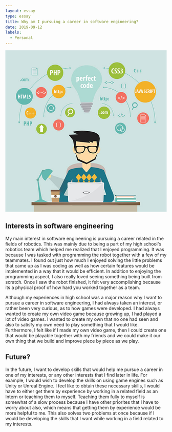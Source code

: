 ```yaml
---
layout: essay
type: essay
title: Why am I pursuing a career in software engineering?
date: 2019-09-12
labels:
  - Personal
---
```


<p align="center">
  <img class="ui image" src="../images/software-engineer.jpg">
</p>

## Interests in software engineering 

My main interest in software engineering is pursuing a career related in the fields of robotics. This was mainly due to being a part of my high school's robotics team which helped me realized that I enjoyed programming. It was because I was tasked with programming the robot together with a few of my teammates. I found out just how much I enjoyed solving the little problems that came up as I was coding as well as how certain features would be implemented in a way that it would be efficient. In addition to enjoying the programming aspect, I also really loved seeing something being built from scratch. Once I saw the robot finished, it felt very accomplishing because its a physical proof of how hard you worked together as a team.

Although my experiences in high school was a major reason why I want to pursue a career in software engineering, I had always taken an interest, or rather been very curious, as to how games were developed. I had always wanted to create my own video game because growing up, I had played a lot of video games. I wanted to create my own that no one had seen and also to satisfy my own need to play something that I would like. Furthermore, I felt like if I made my own video game, then I could create one that would be playable together with my friends and we could make it our own thing that we build and improve piece by piece as we play.

## Future?

In the future, I want to develop skills that would help me pursue a career in one of my interests, or any other interests that I find later in life. For example, I would wish to develop the skills on using game engines such as Unity or Unreal Engine. I feel like to obtain these necessary skills, I would have to either get them by experience by working in a related field as an Intern or teaching them to myself. Teaching them fully to myself is somewhat of a slow process because I have other priorites that I have to worry about also, which means that getting them by experience would be more helpful to me. This also solves two problems at once because if I would be developing the skills that I want while working in a field related to my interests.
